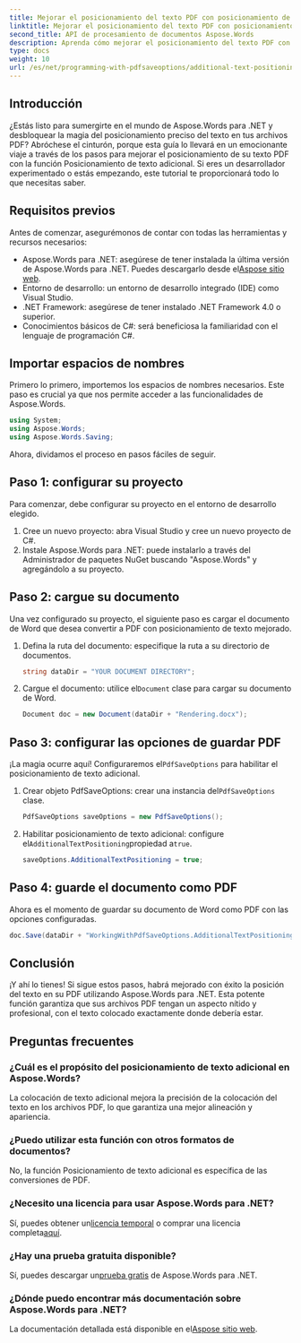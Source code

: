 ```yaml
---
title: Mejorar el posicionamiento del texto PDF con posicionamiento de texto adicional
linktitle: Mejorar el posicionamiento del texto PDF con posicionamiento de texto adicional
second_title: API de procesamiento de documentos Aspose.Words
description: Aprenda cómo mejorar el posicionamiento del texto PDF con Aspose.Words para .NET en unos sencillos pasos. Mejore la apariencia de su documento.
type: docs
weight: 10
url: /es/net/programming-with-pdfsaveoptions/additional-text-positioning/
---
```

## Introducción

¿Estás listo para sumergirte en el mundo de Aspose.Words para .NET y desbloquear la magia del posicionamiento preciso del texto en tus archivos PDF? Abróchese el cinturón, porque esta guía lo llevará en un emocionante viaje a través de los pasos para mejorar el posicionamiento de su texto PDF con la función Posicionamiento de texto adicional. Si eres un desarrollador experimentado o estás empezando, este tutorial te proporcionará todo lo que necesitas saber.

## Requisitos previos

Antes de comenzar, asegurémonos de contar con todas las herramientas y recursos necesarios:

-  Aspose.Words para .NET: asegúrese de tener instalada la última versión de Aspose.Words para .NET. Puedes descargarlo desde el[Aspose sitio web](https://releases.aspose.com/words/net/).
- Entorno de desarrollo: un entorno de desarrollo integrado (IDE) como Visual Studio.
- .NET Framework: asegúrese de tener instalado .NET Framework 4.0 o superior.
- Conocimientos básicos de C#: será beneficiosa la familiaridad con el lenguaje de programación C#.

## Importar espacios de nombres

Primero lo primero, importemos los espacios de nombres necesarios. Este paso es crucial ya que nos permite acceder a las funcionalidades de Aspose.Words.

```csharp
using System;
using Aspose.Words;
using Aspose.Words.Saving;
```

Ahora, dividamos el proceso en pasos fáciles de seguir.

## Paso 1: configurar su proyecto

Para comenzar, debe configurar su proyecto en el entorno de desarrollo elegido.

1. Cree un nuevo proyecto: abra Visual Studio y cree un nuevo proyecto de C#.
2. Instale Aspose.Words para .NET: puede instalarlo a través del Administrador de paquetes NuGet buscando "Aspose.Words" y agregándolo a su proyecto.

## Paso 2: cargue su documento

Una vez configurado su proyecto, el siguiente paso es cargar el documento de Word que desea convertir a PDF con posicionamiento de texto mejorado.

1. Defina la ruta del documento: especifique la ruta a su directorio de documentos.
    ```csharp
    string dataDir = "YOUR DOCUMENT DIRECTORY";
    ```
2.  Cargue el documento: utilice el`Document` clase para cargar su documento de Word.
    ```csharp
    Document doc = new Document(dataDir + "Rendering.docx");
    ```

## Paso 3: configurar las opciones de guardar PDF

 ¡La magia ocurre aquí! Configuraremos el`PdfSaveOptions` para habilitar el posicionamiento de texto adicional.

1.  Crear objeto PdfSaveOptions: crear una instancia del`PdfSaveOptions` clase.
    ```csharp
    PdfSaveOptions saveOptions = new PdfSaveOptions();
    ```
2.  Habilitar posicionamiento de texto adicional: configure el`AdditionalTextPositioning`propiedad a`true`.
    ```csharp
    saveOptions.AdditionalTextPositioning = true;
    ```

## Paso 4: guarde el documento como PDF

Ahora es el momento de guardar su documento de Word como PDF con las opciones configuradas.

```csharp
doc.Save(dataDir + "WorkingWithPdfSaveOptions.AdditionalTextPositioning.pdf", saveOptions);
```

## Conclusión

¡Y ahí lo tienes! Si sigue estos pasos, habrá mejorado con éxito la posición del texto en su PDF utilizando Aspose.Words para .NET. Esta potente función garantiza que sus archivos PDF tengan un aspecto nítido y profesional, con el texto colocado exactamente donde debería estar.

## Preguntas frecuentes

### ¿Cuál es el propósito del posicionamiento de texto adicional en Aspose.Words?
La colocación de texto adicional mejora la precisión de la colocación del texto en los archivos PDF, lo que garantiza una mejor alineación y apariencia.

### ¿Puedo utilizar esta función con otros formatos de documentos?
No, la función Posicionamiento de texto adicional es específica de las conversiones de PDF.

### ¿Necesito una licencia para usar Aspose.Words para .NET?
 Sí, puedes obtener un[licencia temporal](https://purchase.aspose.com/temporary-license/) o comprar una licencia completa[aquí](https://purchase.aspose.com/buy).

### ¿Hay una prueba gratuita disponible?
 Sí, puedes descargar un[prueba gratis](https://releases.aspose.com/) de Aspose.Words para .NET.

### ¿Dónde puedo encontrar más documentación sobre Aspose.Words para .NET?
 La documentación detallada está disponible en el[Aspose sitio web](https://reference.aspose.com/words/net/).
